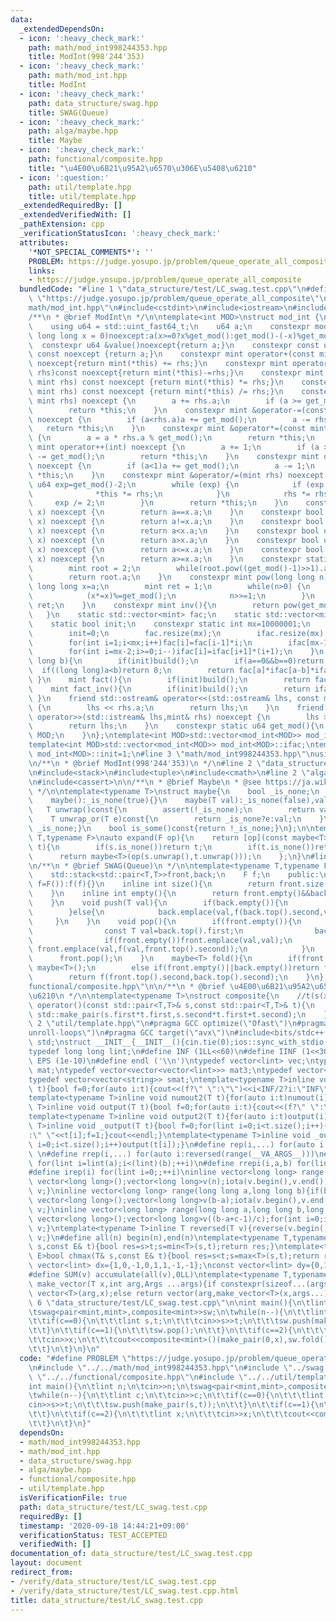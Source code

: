```yaml
---
data:
  _extendedDependsOn:
  - icon: ':heavy_check_mark:'
    path: math/mod_int998244353.hpp
    title: ModInt(998'244'353)
  - icon: ':heavy_check_mark:'
    path: math/mod_int.hpp
    title: ModInt
  - icon: ':heavy_check_mark:'
    path: data_structure/swag.hpp
    title: SWAG(Queue)
  - icon: ':heavy_check_mark:'
    path: alga/maybe.hpp
    title: Maybe
  - icon: ':heavy_check_mark:'
    path: functional/composite.hpp
    title: "\u4E00\u6B21\u95A2\u6570\u306E\u5408\u6210"
  - icon: ':question:'
    path: util/template.hpp
    title: util/template.hpp
  _extendedRequiredBy: []
  _extendedVerifiedWith: []
  _pathExtension: cpp
  _verificationStatusIcon: ':heavy_check_mark:'
  attributes:
    '*NOT_SPECIAL_COMMENTS*': ''
    PROBLEM: https://judge.yosupo.jp/problem/queue_operate_all_composite
    links:
    - https://judge.yosupo.jp/problem/queue_operate_all_composite
  bundledCode: "#line 1 \"data_structure/test/LC_swag.test.cpp\"\n#define PROBLEM\
    \ \"https://judge.yosupo.jp/problem/queue_operate_all_composite\"\n#line 2 \"\
    math/mod_int.hpp\"\n#include<cstdint>\n#include<iostream>\n#include<vector>\n\n\
    /**\n * @brief ModInt\n */\n\ntemplate<int MOD>\nstruct mod_int {\n    using mint=mod_int<MOD>;\n\
    \    using u64 = std::uint_fast64_t;\n    u64 a;\n    constexpr mod_int(const\
    \ long long x = 0)noexcept:a(x>=0?x%get_mod():get_mod()-(-x)%get_mod()){}\n  \
    \  constexpr u64 &value()noexcept{return a;}\n    constexpr const u64 &value()\
    \ const noexcept {return a;}\n    constexpr mint operator+(const mint rhs)const\
    \ noexcept{return mint(*this) += rhs;}\n    constexpr mint operator-(const mint\
    \ rhs)const noexcept{return mint(*this)-=rhs;}\n    constexpr mint operator*(const\
    \ mint rhs) const noexcept {return mint(*this) *= rhs;}\n    constexpr mint operator/(const\
    \ mint rhs) const noexcept {return mint(*this) /= rhs;}\n    constexpr mint &operator+=(const\
    \ mint rhs) noexcept {\n        a += rhs.a;\n        if (a >= get_mod())a -= get_mod();\n\
    \        return *this;\n    }\n    constexpr mint &operator-=(const mint rhs)\
    \ noexcept {\n        if (a<rhs.a)a += get_mod();\n        a -= rhs.a;\n     \
    \   return *this;\n    }\n    constexpr mint &operator*=(const mint rhs) noexcept\
    \ {\n        a = a * rhs.a % get_mod();\n        return *this;\n    }\n    constexpr\
    \ mint operator++(int) noexcept {\n        a += 1;\n        if (a >= get_mod())a\
    \ -= get_mod();\n        return *this;\n    }\n    constexpr mint operator--(int)\
    \ noexcept {\n        if (a<1)a += get_mod();\n        a -= 1;\n        return\
    \ *this;\n    }\n    constexpr mint &operator/=(mint rhs) noexcept {\n       \
    \ u64 exp=get_mod()-2;\n        while (exp) {\n            if (exp % 2) {\n  \
    \              *this *= rhs;\n            }\n            rhs *= rhs;\n       \
    \     exp /= 2;\n        }\n        return *this;\n    }\n    constexpr bool operator==(mint\
    \ x) noexcept {\n        return a==x.a;\n    }\n    constexpr bool operator!=(mint\
    \ x) noexcept {\n        return a!=x.a;\n    }\n    constexpr bool operator<(mint\
    \ x) noexcept {\n        return a<x.a;\n    }\n    constexpr bool operator>(mint\
    \ x) noexcept {\n        return a>x.a;\n    }\n    constexpr bool operator<=(mint\
    \ x) noexcept {\n        return a<=x.a;\n    }\n    constexpr bool operator>=(mint\
    \ x) noexcept {\n        return a>=x.a;\n    }\n    constexpr static int root(){\n\
    \        mint root = 2;\n        while(root.pow((get_mod()-1)>>1).a==1)root++;\n\
    \        return root.a;\n    }\n    constexpr mint pow(long long n){\n       \
    \ long long x=a;\n        mint ret = 1;\n        while(n>0) {\n            if(n&1)(ret*=x);\n\
    \            (x*=x)%=get_mod();\n            n>>=1;\n        }\n        return\
    \ ret;\n    }\n    constexpr mint inv(){\n        return pow(get_mod()-2);\n \
    \   }\n    static std::vector<mint> fac;\n    static std::vector<mint> ifac;\n\
    \    static bool init;\n    constexpr static int mx=10000001;\n    void build(){\n\
    \        init=0;\n        fac.resize(mx);\n        ifac.resize(mx);\n        fac[0]=1,ifac[0]=1;\n\
    \        for(int i=1;i<mx;i++)fac[i]=fac[i-1]*i;\n        ifac[mx-1]=fac[mx-1].inv();\n\
    \        for(int i=mx-2;i>=0;i--)ifac[i]=ifac[i+1]*(i+1);\n    }\n    mint comb(long\
    \ long b){\n        if(init)build();\n        if(a==0&&b==0)return 1;\n      \
    \  if((long long)a<b)return 0;\n        return fac[a]*ifac[a-b]*ifac[b];\n   \
    \ }\n    mint fact(){\n        if(init)build();\n        return fac[a];\n    }\n\
    \    mint fact_inv(){\n        if(init)build();\n        return ifac[a];\n   \
    \ }\n    friend std::ostream& operator<<(std::ostream& lhs, const mint& rhs) noexcept\
    \ {\n        lhs << rhs.a;\n        return lhs;\n    }\n    friend std::istream&\
    \ operator>>(std::istream& lhs,mint& rhs) noexcept {\n        lhs >> rhs.a;\n\
    \        return lhs;\n    }\n    constexpr static u64 get_mod(){\n        return\
    \ MOD;\n    }\n};\ntemplate<int MOD>std::vector<mod_int<MOD>> mod_int<MOD>::fac;\n\
    template<int MOD>std::vector<mod_int<MOD>> mod_int<MOD>::ifac;\ntemplate<int MOD>bool\
    \ mod_int<MOD>::init=1;\n#line 3 \"math/mod_int998244353.hpp\"\nusing mint=mod_int<998'244'353>;\n\
    \n/**\n * @brief ModInt(998'244'353)\n */\n#line 2 \"data_structure/swag.hpp\"\
    \n#include<stack>\n#include<tuple>\n#include<cmath>\n#line 2 \"alga/maybe.hpp\"\
    \n#include<cassert>\n\n/**\n * @brief Maybe\n * @see https://ja.wikipedia.org/wiki/%E3%83%A2%E3%83%8A%E3%83%89_(%E3%83%97%E3%83%AD%E3%82%B0%E3%83%A9%E3%83%9F%E3%83%B3%E3%82%B0)#Maybe%E3%83%A2%E3%83%8A%E3%83%89\n\
    \ */\n\ntemplate<typename T>\nstruct maybe{\n    bool _is_none;\n    T val;\n\
    \    maybe():_is_none(true){}\n    maybe(T val):_is_none(false),val(val){}\n \
    \   T unwrap()const{\n        assert(!_is_none);\n        return val;\n    }\n\
    \    T unwrap_or(T e)const{\n        return _is_none?e:val;\n    }\n    bool is_none()const{return\
    \ _is_none;}\n    bool is_some()const{return !_is_none;}\n};\n\ntemplate<typename\
    \ T,typename F>\nauto expand(F op){\n    return [op](const maybe<T>& s,const maybe<T>&\
    \ t){\n        if(s.is_none())return t;\n        if(t.is_none())return s;\n  \
    \      return maybe<T>(op(s.unwrap(),t.unwrap()));\n    };\n}\n#line 6 \"data_structure/swag.hpp\"\
    \n/**\n * @brief SWAG(Queue)\n */\n\ntemplate<typename T,typename F>\nclass swag{\n\
    \    std::stack<std::pair<T,T>>front,back;\n    F f;\n    public:\n    swag(F\
    \ f=F()):f(f){}\n    inline int size(){\n        return front.size()+back.size();\n\
    \    }\n    inline int empty(){\n        return front.empty()&&back.empty();\n\
    \    }\n    void push(T val){\n        if(back.empty()){\n            back.emplace(val,val);\n\
    \        }else{\n            back.emplace(val,f(back.top().second,val));\n   \
    \     }\n    }\n    void pop(){\n        if(front.empty()){\n            while(!back.empty()){\n\
    \                const T val=back.top().first;\n                back.pop();\n\
    \                if(front.empty())front.emplace(val,val);\n                else\
    \ front.emplace(val,f(val,front.top().second));\n            }\n        }\n  \
    \      front.pop();\n    }\n    maybe<T> fold(){\n        if(front.empty()&&back.empty())return\
    \ maybe<T>();\n        else if(front.empty()||back.empty())return front.empty()?back.top().second:front.top().second;\n\
    \        return f(front.top().second,back.top().second);\n    }\n};\n#line 3 \"\
    functional/composite.hpp\"\n\n/**\n * @brief \u4E00\u6B21\u95A2\u6570\u306E\u5408\
    \u6210\n */\n\ntemplate<typename T>\nstruct composite{\n    //t(s(x))\n    std::pair<T,T>\
    \ operator()(const std::pair<T,T>& s,const std::pair<T,T>& t){\n        return\
    \ std::make_pair(s.first*t.first,s.second*t.first+t.second);\n    }\n};\n#line\
    \ 2 \"util/template.hpp\"\n#pragma GCC optimize(\"Ofast\")\n#pragma GCC optimize(\"\
    unroll-loops\")\n#pragma GCC target(\"avx\")\n#include<bits/stdc++.h>\nusing namespace\
    \ std;\nstruct __INIT__{__INIT__(){cin.tie(0);ios::sync_with_stdio(false);cout<<fixed<<setprecision(15);}}__INIT__;\n\
    typedef long long lint;\n#define INF (1LL<<60)\n#define IINF (1<<30)\n#define\
    \ EPS (1e-10)\n#define endl ('\\n')\ntypedef vector<lint> vec;\ntypedef vector<vector<lint>>\
    \ mat;\ntypedef vector<vector<vector<lint>>> mat3;\ntypedef vector<string> svec;\n\
    typedef vector<vector<string>> smat;\ntemplate<typename T>inline void numout(T\
    \ t){bool f=0;for(auto i:t){cout<<(f?\" \":\"\")<<i<INF/2?i:\"INF\";f=1;}cout<<endl;}\n\
    template<typename T>inline void numout2(T t){for(auto i:t)numout(i);}\ntemplate<typename\
    \ T>inline void output(T t){bool f=0;for(auto i:t){cout<<(f?\" \":\"\")<<i;f=1;}cout<<endl;}\n\
    template<typename T>inline void output2(T t){for(auto i:t)output(i);}\ntemplate<typename\
    \ T>inline void _output(T t){bool f=0;for(lint i=0;i<t.size();i++){cout<<f?\"\"\
    :\" \"<<t[i];f=1;}cout<<endl;}\ntemplate<typename T>inline void _output2(T t){for(lint\
    \ i=0;i<t.size();i++)output(t[i]);}\n#define rep(i,...) for(auto i:range(__VA_ARGS__))\
    \ \n#define rrep(i,...) for(auto i:reversed(range(__VA_ARGS__)))\n#define repi(i,a,b)\
    \ for(lint i=lint(a);i<(lint)(b);++i)\n#define rrepi(i,a,b) for(lint i=lint(b)-1;i>=lint(a);--i)\n\
    #define irep(i) for(lint i=0;;++i)\ninline vector<long long> range(long long n){if(n<=0)return\
    \ vector<long long>();vector<long long>v(n);iota(v.begin(),v.end(),0LL);return\
    \ v;}\ninline vector<long long> range(long long a,long long b){if(b<=a)return\
    \ vector<long long>();vector<long long>v(b-a);iota(v.begin(),v.end(),a);return\
    \ v;}\ninline vector<long long> range(long long a,long long b,long long c){if((b-a+c-1)/c<=0)return\
    \ vector<long long>();vector<long long>v((b-a+c-1)/c);for(int i=0;i<(int)v.size();++i)v[i]=i?v[i-1]+c:a;return\
    \ v;}\ntemplate<typename T>inline T reversed(T v){reverse(v.begin(),v.end());return\
    \ v;}\n#define all(n) begin(n),end(n)\ntemplate<typename T,typename E>bool chmin(T&\
    \ s,const E& t){bool res=s>t;s=min<T>(s,t);return res;}\ntemplate<typename T,typename\
    \ E>bool chmax(T& s,const E& t){bool res=s<t;s=max<T>(s,t);return res;}\nconst\
    \ vector<lint> dx={1,0,-1,0,1,1,-1,-1};\nconst vector<lint> dy={0,1,0,-1,1,-1,1,-1};\n\
    #define SUM(v) accumulate(all(v),0LL)\ntemplate<typename T,typename ...Args>auto\
    \ make_vector(T x,int arg,Args ...args){if constexpr(sizeof...(args)==0)return\
    \ vector<T>(arg,x);else return vector(arg,make_vector<T>(x,args...));}\n#line\
    \ 6 \"data_structure/test/LC_swag.test.cpp\"\n\nint main(){\n\tlint n;\n\tcin>>n;\n\
    \tswag<pair<mint,mint>,composite<mint>>sw;\n\twhile(n--){\n\t\tlint c;\n\t\tcin>>c;\n\
    \t\tif(c==0){\n\t\t\tlint s,t;\n\t\t\tcin>>s>>t;\n\t\t\tsw.push(make_pair(s,t));\n\
    \t\t}\n\t\tif(c==1){\n\t\t\tsw.pop();\n\t\t}\n\t\tif(c==2){\n\t\t\tlint x;\n\t\
    \t\tcin>>x;\n\t\t\tcout<<composite<mint>()(make_pair(0,x),sw.fold().unwrap_or(make_pair(1,0))).second<<endl;\n\
    \t\t}\n\t}\n}\n"
  code: "#define PROBLEM \"https://judge.yosupo.jp/problem/queue_operate_all_composite\"\
    \n#include \"../../math/mod_int998244353.hpp\"\n#include \"../swag.hpp\"\n#include\
    \ \"../../functional/composite.hpp\"\n#include \"../../util/template.hpp\"\n\n\
    int main(){\n\tlint n;\n\tcin>>n;\n\tswag<pair<mint,mint>,composite<mint>>sw;\n\
    \twhile(n--){\n\t\tlint c;\n\t\tcin>>c;\n\t\tif(c==0){\n\t\t\tlint s,t;\n\t\t\t\
    cin>>s>>t;\n\t\t\tsw.push(make_pair(s,t));\n\t\t}\n\t\tif(c==1){\n\t\t\tsw.pop();\n\
    \t\t}\n\t\tif(c==2){\n\t\t\tlint x;\n\t\t\tcin>>x;\n\t\t\tcout<<composite<mint>()(make_pair(0,x),sw.fold().unwrap_or(make_pair(1,0))).second<<endl;\n\
    \t\t}\n\t}\n}"
  dependsOn:
  - math/mod_int998244353.hpp
  - math/mod_int.hpp
  - data_structure/swag.hpp
  - alga/maybe.hpp
  - functional/composite.hpp
  - util/template.hpp
  isVerificationFile: true
  path: data_structure/test/LC_swag.test.cpp
  requiredBy: []
  timestamp: '2020-09-18 14:44:21+09:00'
  verificationStatus: TEST_ACCEPTED
  verifiedWith: []
documentation_of: data_structure/test/LC_swag.test.cpp
layout: document
redirect_from:
- /verify/data_structure/test/LC_swag.test.cpp
- /verify/data_structure/test/LC_swag.test.cpp.html
title: data_structure/test/LC_swag.test.cpp
---
```

